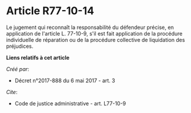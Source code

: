 # Article R77-10-14

Le jugement qui reconnaît la responsabilité du défendeur précise, en application de l'article L. 77-10-9, s'il est fait
application de la procédure individuelle de réparation ou de la procédure collective de liquidation des préjudices.

**Liens relatifs à cet article**

_Créé par_:

  - Décret n°2017-888 du 6 mai 2017 - art. 3

_Cite_:

  - Code de justice administrative - art. L77-10-9
